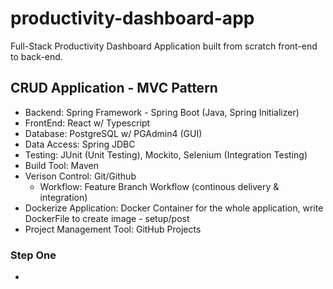 # productivity-dashboard-app
Full-Stack Productivity Dashboard Application built from scratch front-end to back-end.

## CRUD Application - MVC Pattern
- Backend: Spring Framework - Spring Boot (Java, Spring Initializer)
- FrontEnd: React w/ Typescript
- Database: PostgreSQL w/ PGAdmin4 (GUI)
- Data Access: Spring JDBC
- Testing: JUnit (Unit Testing), Mockito, Selenium (Integration Testing)
- Build Tool: Maven
- Verison Control: Git/Github
  - Workflow: Feature Branch Workflow (continous delivery & integration) 
- Dockerize Application: Docker Container for the whole application, write DockerFile to create image - setup/post
- Project Management Tool: GitHub Projects

### Step One
- 
